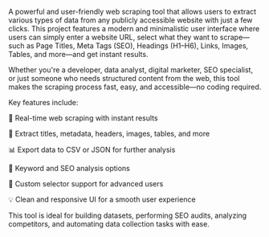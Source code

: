 A powerful and user-friendly web scraping tool that allows users to extract various types of data from any publicly accessible website with just a few clicks. This project features a modern and minimalistic user interface where users can simply enter a website URL, select what they want to scrape—such as Page Titles, Meta Tags (SEO), Headings (H1–H6), Links, Images, Tables, and more—and get instant results.

Whether you're a developer, data analyst, digital marketer, SEO specialist, or just someone who needs structured content from the web, this tool makes the scraping process fast, easy, and accessible—no coding required.

Key features include:

🚀 Real-time web scraping with instant results

📄 Extract titles, metadata, headers, images, tables, and more

📊 Export data to CSV or JSON for further analysis

🧠 Keyword and SEO analysis options

🧩 Custom selector support for advanced users

💡 Clean and responsive UI for a smooth user experience

This tool is ideal for building datasets, performing SEO audits, analyzing competitors, and automating data collection tasks with ease.


